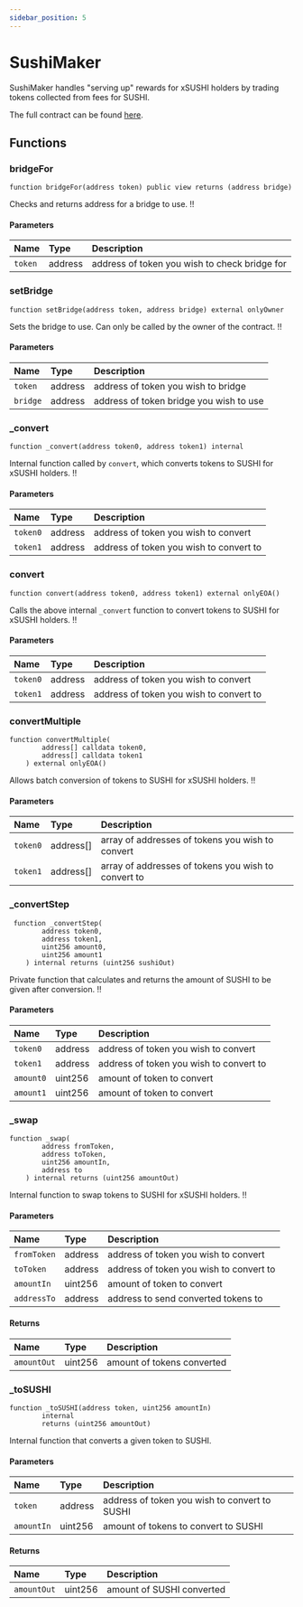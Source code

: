 ```yaml
---
sidebar_position: 5
---
```


# SushiMaker

SushiMaker handles "serving up" rewards for xSUSHI holders by trading tokens collected from fees for SUSHI.

The full contract can be found [here](https://github.com/sushiswap/sushiswap/blob/archieve/canary/contracts/SushiMaker.sol).

## Functions

### bridgeFor

```solidity
function bridgeFor(address token) public view returns (address bridge)
```

Checks and returns address for a bridge to use. !!

#### Parameters

| Name    | Type    | Description                                   |
| :------ | :------ | :-------------------------------------------- |
| `token` | address | address of token you wish to check bridge for |

### setBridge

```solidity
function setBridge(address token, address bridge) external onlyOwner
```

Sets the bridge to use. Can only be called by the owner of the contract. !!

#### Parameters

| Name     | Type    | Description                             |
| :------- | :------ | :-------------------------------------- |
| `token`  | address | address of token you wish to bridge     |
| `bridge` | address | address of token bridge you wish to use |

### \_convert

```solidity
function _convert(address token0, address token1) internal
```

Internal function called by `convert`, which converts tokens to SUSHI for xSUSHI holders. !!

#### Parameters

| Name     | Type    | Description                             |
| :------- | :------ | :-------------------------------------- |
| `token0` | address | address of token you wish to convert    |
| `token1` | address | address of token you wish to convert to |

### convert

```solidity
function convert(address token0, address token1) external onlyEOA()
```

Calls the above internal `_convert` function to convert tokens to SUSHI for xSUSHI holders. !!

#### Parameters

| Name     | Type    | Description                             |
| :------- | :------ | :-------------------------------------- |
| `token0` | address | address of token you wish to convert    |
| `token1` | address | address of token you wish to convert to |

### convertMultiple

```solidity
function convertMultiple(
        address[] calldata token0,
        address[] calldata token1
    ) external onlyEOA()
```

Allows batch conversion of tokens to SUSHI for xSUSHI holders. !!

#### Parameters

| Name     | Type      | Description                                         |
| :------- | :-------- | :-------------------------------------------------- |
| `token0` | address[] | array of addresses of tokens you wish to convert    |
| `token1` | address[] | array of addresses of tokens you wish to convert to |

### \_convertStep

```solidity
 function _convertStep(
        address token0,
        address token1,
        uint256 amount0,
        uint256 amount1
    ) internal returns (uint256 sushiOut)
```

Private function that calculates and returns the amount of SUSHI to be given after conversion. !!

#### Parameters

| Name      | Type    | Description                             |
| :-------- | :------ | :-------------------------------------- |
| `token0`  | address | address of token you wish to convert    |
| `token1`  | address | address of token you wish to convert to |
| `amount0` | uint256 | amount of token to convert              |
| `amount1` | uint256 | amount of token to convert              |

### \_swap

```solidity
function _swap(
        address fromToken,
        address toToken,
        uint256 amountIn,
        address to
    ) internal returns (uint256 amountOut)
```

Internal function to swap tokens to SUSHI for xSUSHI holders. !!

#### Parameters

| Name        | Type    | Description                             |
| :---------- | :------ | :-------------------------------------- |
| `fromToken` | address | address of token you wish to convert    |
| `toToken`   | address | address of token you wish to convert to |
| `amountIn`  | uint256 | amount of token to convert              |
| `addressTo` | address | address to send converted tokens to     |

#### Returns

| Name        | Type    | Description                |
| :---------- | :------ | :------------------------- |
| `amountOut` | uint256 | amount of tokens converted |

### \_toSUSHI

```solidity
function _toSUSHI(address token, uint256 amountIn)
        internal
        returns (uint256 amountOut)
```

Internal function that converts a given token to SUSHI.

#### Parameters

| Name       | Type    | Description                                   |
| :--------- | :------ | :-------------------------------------------- |
| `token`    | address | address of token you wish to convert to SUSHI |
| `amountIn` | uint256 | amount of tokens to convert to SUSHI          |

#### Returns

| Name        | Type    | Description               |
| :---------- | :------ | :------------------------ |
| `amountOut` | uint256 | amount of SUSHI converted |
